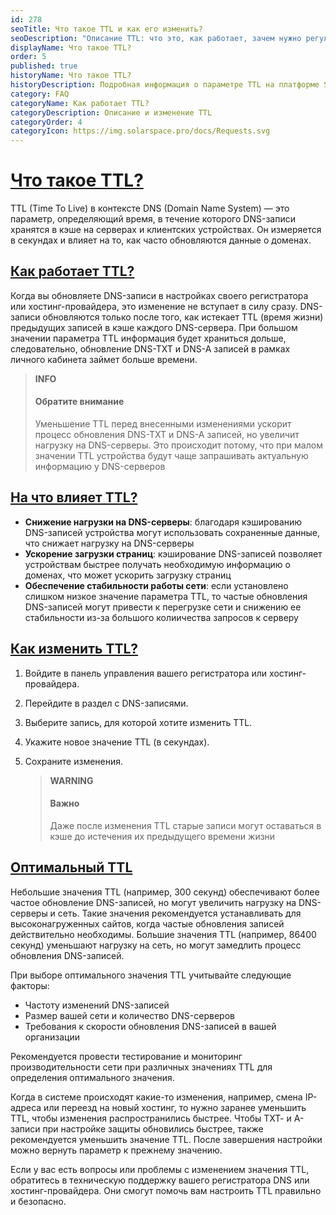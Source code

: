 ```yaml
---
id: 278
seoTitle: Что такое TTL и как его изменить?
seoDescription: "Описание TTL: что это, как работает, зачем нужно регулировать TTL. Как изменить TTL для быстрой постановки сайта под защиту на платформе Solar Space"
displayName: Что такое TTL?
order: 5
published: true
historyName: Что такое TTL?
historyDescription: Подробная информация о параметре TTL на платформе Solar Space
category: FAQ
categoryName: Как работает TTL?
categoryDescription: Описание и изменение TTL
categoryOrder: 4
categoryIcon: https://img.solarspace.pro/docs/Requests.svg
---
```


# [Что такое TTL?](info-about-ttl)

TTL (Time To Live) в контексте DNS (Domain Name System) — это параметр, определяющий время, в течение которого DNS-записи хранятся в кэше на серверах и клиентских устройствах. Он измеряется в секундах и влияет на то, как часто обновляются данные о доменах.

## [Как работает TTL?](how-it-works)

Когда вы обновляете DNS-записи в настройках своего регистратора или хостинг-провайдера, это изменение не вступает в силу сразу. DNS-записи обновляются только после того, как истекает TTL (время жизни) предыдущих записей в кэше каждого DNS-сервера. При большом значении параметра TTL информация будет храниться дольше, следовательно, обновление DNS-TXT и DNS-A записей в рамках личного кабинета займет больше времени.

   > **INFO**
   > #### Обратите внимание
   > Уменьшение TTL перед внесенными изменениями ускорит процесс обновления DNS-TXT и DNS-A записей, но увеличит нагрузку на DNS-серверы. Это происходит потому, что при  малом значении TTL устройства будут чаще запрашивать актуальную информацию у DNS-серверов

## [На что влияет TTL?](how-it-affects)

- **Снижение нагрузки на DNS-серверы**: благодаря кэшированию DNS-записей устройства могут использовать сохраненные данные, что снижает нагрузку на DNS-серверы
- **Ускорение загрузки страниц**: кэширование DNS-записей позволяет устройствам быстрее получать необходимую информацию о доменах, что может ускорить загрузку страниц
- **Обеспечение стабильности работы сети**: если установлено слишком низкое значение параметра TTL, то частые обновления DNS-записей могут привести к перегрузке сети и снижению ее стабильности из-за большого колиичества запросов к серверу

## [Как изменить TTL?](how-it-changes)

1. Войдите в панель управления вашего регистратора или хостинг-провайдера. 
2. Перейдите в раздел с DNS-записями. 
3. Выберите запись, для которой хотите изменить TTL. 
4. Укажите новое значение TTL (в секундах). 
5. Сохраните изменения. 

   > **WARNING**
   > #### Важно
   > Даже после изменения TTL старые записи могут оставаться в кэше до истечения их предыдущего времени жизни

## [Оптимальный TTL](optimal-value)

Небольшие значения TTL (например, 300 секунд) обеспечивают более частое обновление DNS-записей, но могут увеличить нагрузку на DNS-серверы и сеть. Такие значения рекомендуется устанавливать для высоконагруженных сайтов, когда частые обновления записей действительно необходимы. Большие значения TTL (например, 86400 секунд) уменьшают нагрузку на сеть, но могут замедлить процесс обновления DNS-записей.

При выборе оптимального значения TTL учитывайте следующие факторы:
- Частоту изменений DNS-записей
- Размер вашей сети и количество DNS-серверов
- Требования к скорости обновления DNS-записей в вашей организации

Рекомендуется провести тестирование и мониторинг производительности сети при различных значениях TTL для определения оптимального значения.

Когда в системе происходят какие-то изменения, например, смена IP-адреса или переезд на новый хостинг, то нужно заранее уменьшить TTL, чтобы изменения распространились быстрее. Чтобы ТХТ- и А-записи при настройке защиты обновились быстрее, также рекомендуется уменьшить значение TTL. После завершения настройки можно вернуть параметр к прежнему значению.

Если у вас есть вопросы или проблемы с изменением значения TTL, обратитесь в техническую поддержку вашего регистратора DNS или хостинг-провайдера. Они смогут помочь вам настроить TTL правильно и безопасно.